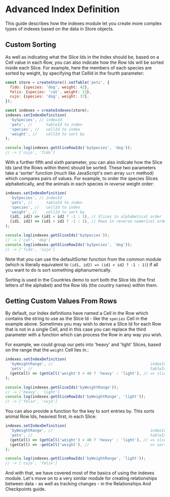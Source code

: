 # Advanced Index Definition

This guide describes how the indexes module let you create more complex types of
indexes based on the data in Store objects.

## Custom Sorting

As well as indicating what the Slice Ids in the Index should be, based on a Cell
value in each Row, you can also indicate how the Row Ids will be sorted inside
each Slice. For example, here the members of each species are sorted by weight,
by specifying that CellId in the fourth parameter:

```jsx
const store = createStore().setTable('pets', {
  fido: {species: 'dog', weight: 42},
  felix: {species: 'cat', weight: 13},
  cujo: {species: 'dog', weight: 37},
});

const indexes = createIndexes(store);
indexes.setIndexDefinition(
  'bySpecies', // indexId
  'pets', //      tableId to index
  'species', //   cellId to index
  'weight', //    cellId to sort by
);

console.log(indexes.getSliceRowIds('bySpecies', 'dog'));
// -> ['cujo', 'fido']
```

With a further fifth and sixth parameter, you can also indicate how the Slice
Ids (and the Rows within them) should be sorted. These two parameters take a
'sorter' function (much like JavaScript's own array `sort` method) which
compares pairs of values. For example, to order the species Slices
alphabetically, and the animals in each species in _reverse_ weight order:

```jsx
indexes.setIndexDefinition(
  'bySpecies', // indexId
  'pets', //      tableId to index
  'species', //   cellId to index
  'weight', //    cellId to sort by
  (id1, id2) => (id1 < id2 ? -1 : 1), // Slices in alphabetical order
  (id1, id2) => (id1 > id2 ? -1 : 1), // Rows in reverse numerical order
);

console.log(indexes.getSliceIds('bySpecies'));
// -> ['cat', 'dog']
console.log(indexes.getSliceRowIds('bySpecies', 'dog'));
// -> ['fido', 'cujo']
```

Note that you can use the defaultSorter function from the common module (which
is literally equivalent to `(id1, id2) => (id1 < id2 ? -1 : 1)`) if all you want
to do is sort something alphanumerically.

Sorting is used in the Countries demo to sort both the Slice Ids (the first
letters of the alphabet) and the Row Ids (the country names) within them.

## Getting Custom Values From Rows

By default, our Index definitions have named a Cell in the Row which contains
the string to use as the Slice Id - like the `species` Cell in the example
above. Sometimes you may wish to derive a Slice Id for each Row that is not in a
single Cell, and in this case you can replace the third parameter with a
function which can process the Row in any way you wish.

For example, we could group our pets into 'heavy' and 'light' Slices, based on
the range that the `weight` Cell lies in.:

```js
indexes.setIndexDefinition(
  'byWeightRange', //                                           indexId
  'pets', //                                                    tableId to index
  (getCell) => (getCell('weight') > 40 ? 'heavy' : 'light'), // => sliceId
);

console.log(indexes.getSliceIds('byWeightRange'));
// -> ['heavy', 'light']
console.log(indexes.getSliceRowIds('byWeightRange', 'light'));
// -> ['felix', 'cujo']
```

You can also provide a function for the key to sort entries by. This sorts
animal Row Ids, heaviest first, in each Slice:

```js
indexes.setIndexDefinition(
  'byWeightRange', //                                           indexId
  'pets', //                                                    tableId to index
  (getCell) => (getCell('weight') > 40 ? 'heavy' : 'light'), // => sliceId
  (getCell) => -getCell('weight'), //                           => sort key
);

console.log(indexes.getSliceRowIds('byWeightRange', 'light'));
// -> ['cujo', 'felix']
```

And with that, we have covered most of the basics of using the indexes module.
Let's move on to a very similar module for creating relationships between data -
as well as tracking changes - in the Relationships And Checkpoints guide.
